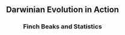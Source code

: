 <h2 align='center'>Darwinian Evolution in Action</h2>
<h3 align='center'>Finch Beaks and Statistics</h3>
